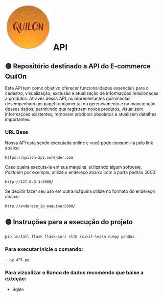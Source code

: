 #   <img src="img/quilon.png" width="150" height="150"> API

 
## 🟡 Repositório destinado a API do E-commerce QuilOn 


Esta API tem como objetivo oferecer funcionalidades essenciais para o cadastro, visualização, exclusão e atualização de informações relacionadas a produtos. Através dessa API, os representantes quilombolas desempenham um papel fundamental no gerenciamento e na manutenção desses dados, permitindo que registrem novos produtos, visualizem informações existentes, removam produtos obsoletos e atualizem detalhes importantes.

### URL Base

Nossa API esta sendo executada online e você pode consumi-la pelo link abaixo:

```bash
https://quilon-api.onrender.com
````

Caso queira executa-la em sua maquina, utilizando algum software, *Postman* por exemplo, utilize o endereço abaixo com a porta padrão 5000:

```bash
http://127.0.0.1:5000/
```

Se decidir fazer seu uso em outra máquina utilize no formato do endereço abaixo:

```bash
http://endereco_ip_maquina:5000/
```

## 🟡 Instruções para a execução do projeto

```bash
pip install flask flask-cors nltk scikit-learn numpy pandas
```


### Para executar inicie o comando:

```bash
- py API.py
```

### Para vizualizar o Banco de dados recomendo que baixe a exteção:

- Sqlite



